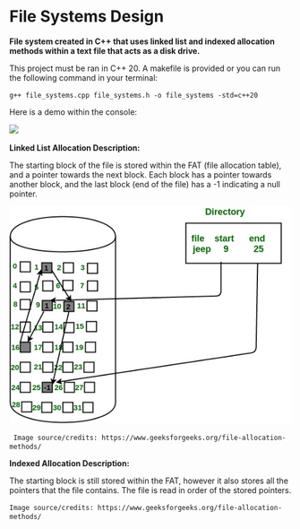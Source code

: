 # File Systems Design

**File system created in C++ that uses linked list and indexed allocation methods within a text file that acts as a disk drive.**

This project must be ran in C++ 20. A makefile is provided or you can run the following command in your terminal:
```
g++ file_systems.cpp file_systems.h -o file_systems -std=c++20
```

Here is a demo within the console:

<img src="demo.gif">

**Linked List Allocation Description:**

The starting block of the file is stored within the FAT (file allocation table), and a pointer towards the next block. Each block has a pointer towards another block, and the last block (end of the file) has a -1 indicating a null pointer.

<p align="center">
<img src="linkedlist.jpeg"></p>

```
 Image source/credits: https://www.geeksforgeeks.org/file-allocation-methods/
```
 
 
**Indexed Allocation Description:**

The starting block is still stored within the FAT, however it also stores all the pointers that the file contains. The file is read in order of the stored pointers.

 <p align="center">
 <src="indexed.jpeg"></p>
 
 ```
 Image source/credits: https://www.geeksforgeeks.org/file-allocation-methods/
 ```
